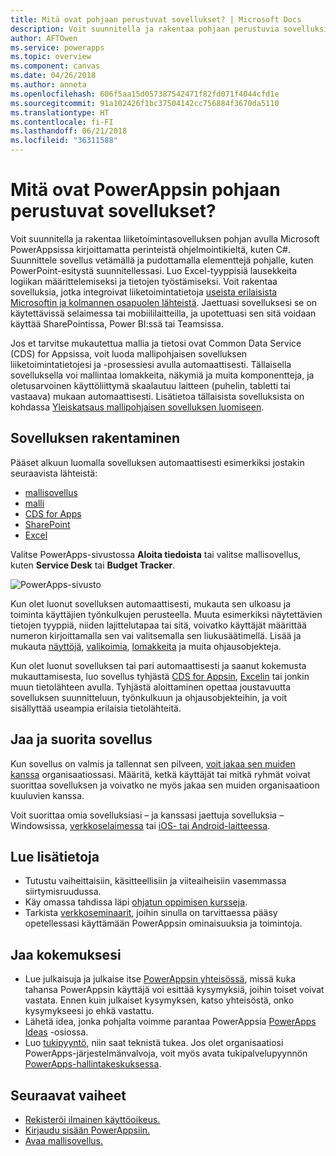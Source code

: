 ```yaml
---
title: Mitä ovat pohjaan perustuvat sovellukset? | Microsoft Docs
description: Voit suunnitella ja rakentaa pohjaan perustuvia sovelluksia PowerAppsissa, jotta liiketoiminta-alueen tietoja voidaan käyttää selaimessa tai mobiililaitteilla
author: AFTOwen
ms.service: powerapps
ms.topic: overview
ms.component: canvas
ms.date: 04/26/2018
ms.author: anneta
ms.openlocfilehash: 606f5aa15d057387542471f82fd071f4044cfd1e
ms.sourcegitcommit: 91a102426f1bc37504142cc756884f3670da5110
ms.translationtype: HT
ms.contentlocale: fi-FI
ms.lasthandoff: 06/21/2018
ms.locfileid: "36311588"
---
```

# <a name="what-are-canvas-apps-in-powerapps"></a>Mitä ovat PowerAppsin pohjaan perustuvat sovellukset?
Voit suunnitella ja rakentaa liiketoimintasovelluksen pohjan avulla Microsoft PowerAppsissa kirjoittamatta perinteistä ohjelmointikieltä, kuten C#. Suunnittele sovellus vetämällä ja pudottamalla elementtejä pohjalle, kuten PowerPoint-esitystä suunnitellessasi. Luo Excel-tyyppisiä lausekkeita logiikan määrittelemiseksi ja tietojen työstämiseksi. Voit rakentaa sovelluksia, jotka integroivat liiketoimintatietoja [useista erilaisista Microsoftin ja kolmannen osapuolen lähteistä](connections-list.md). Jaettuasi sovelluksesi se on käytettävissä selaimessa tai mobiililaitteilla, ja upotettuasi sen sitä voidaan käyttää SharePointissa, Power BI:ssä tai Teamsissa.

Jos et tarvitse mukautettua mallia ja tietosi ovat Common Data Service (CDS) for Appsissa, voit luoda mallipohjaisen sovelluksen liiketoimintatietojesi ja -prosessiesi avulla automaattisesti. Tällaisella sovelluksella voi mallintaa lomakkeita, näkymiä ja muita komponentteja, ja oletusarvoinen käyttöliittymä skaalautuu laitteen (puhelin, tabletti tai vastaava) mukaan automaattisesti. Lisätietoa tällaisista sovelluksista on kohdassa [Yleiskatsaus mallipohjaisen sovelluksen luomiseen](../model-driven-apps/model-driven-app-overview.md).

## <a name="build-an-app"></a>Sovelluksen rakentaminen
Pääset alkuun luomalla sovelluksen automaattisesti esimerkiksi jostakin seuraavista lähteistä:
- [mallisovellus](open-and-run-a-sample-app.md)
- [malli](get-started-test-drive.md)
- [CDS for Apps](data-platform-create-app.md)
- [SharePoint](app-from-sharepoint.md)
- [Excel](get-started-create-from-data.md)

Valitse PowerApps-sivustossa **Aloita tiedoista** tai valitse mallisovellus, kuten **Service Desk** tai **Budget Tracker**.

![PowerApps-sivusto](./media/getting-started/sample-apps.png)

Kun olet luonut sovelluksen automaattisesti, mukauta sen ulkoasu ja toiminta käyttäjien työnkulkujen perusteella. Muuta esimerkiksi näytettävien tietojen tyyppiä, niiden lajittelutapaa tai sitä, voivatko käyttäjät määrittää numeron kirjoittamalla sen vai valitsemalla sen liukusäätimellä. Lisää ja mukauta [näyttöjä](add-screen-context-variables.md), [valikoimia](customize-layout-sharepoint.md), [lomakkeita](customize-forms-sharepoint.md) ja muita ohjausobjekteja.

Kun olet luonut sovelluksen tai pari automaattisesti ja saanut kokemusta mukauttamisesta, luo sovellus tyhjästä [CDS for Appsin](data-platform-create-app-scratch.md), [Excelin](get-started-create-from-blank.md) tai jonkin muun tietolähteen avulla. Tyhjästä aloittaminen opettaa joustavuutta sovelluksen suunnitteluun, työnkulkuun ja ohjausobjekteihin, ja voit sisällyttää useampia erilaisia tietolähteitä.

## <a name="share-and-run-an-app"></a>Jaa ja suorita sovellus
Kun sovellus on valmis ja tallennat sen pilveen, [voit jakaa sen muiden kanssa](share-app.md) organisaatiossasi. Määritä, ketkä käyttäjät tai mitkä ryhmät voivat suorittaa sovelluksen ja voivatko ne myös jakaa sen muiden organisaatioon kuuluvien kanssa.

Voit suorittaa omia sovelluksiasi – ja kanssasi jaettuja sovelluksia – Windowsissa, [verkkoselaimessa](../../user/run-app-browser.md) tai [iOS- tai Android-laitteessa](../../user/run-app-client.md).

## <a name="learn-more"></a>Lue lisätietoja
* Tutustu vaiheittaisiin, käsitteellisiin ja viiteaiheisiin vasemmassa siirtymisruudussa.
* Käy omassa tahdissa läpi [ohjatun oppimisen kursseja](https://docs.microsoft.com/powerapps/guided-learning/).
* Tarkista [verkkoseminaarit](webinars-listing.md), joihin sinulla on tarvittaessa pääsy opetellessasi käyttämään PowerAppsin ominaisuuksia ja toimintoja.

## <a name="share-your-experience"></a>Jaa kokemuksesi
* Lue julkaisuja ja julkaise itse [PowerAppsin yhteisössä](https://aka.ms/powerapps-community), missä kuka tahansa PowerAppsin käyttäjä voi esittää kysymyksiä, joihin toiset voivat vastata. Ennen kuin julkaiset kysymyksen, katso yhteisöstä, onko kysymykseesi jo ehkä vastattu.
* Lähetä idea, jonka pohjalta voimme parantaa PowerAppsia [PowerApps Ideas](https://powerusers.microsoft.com/t5/PowerApps-Ideas/idb-p/PowerAppsIdeas) -osiossa.
* Luo [tukipyyntö](https://powerapps.microsoft.com/support/pro/), niin saat teknistä tukea. Jos olet organisaatiosi PowerApps-järjestelmänvalvoja, voit myös avata tukipalvelupyynnön [PowerApps-hallintakeskuksessa](https://portal.office.com/Support/Support.aspx).

## <a name="next-steps"></a>Seuraavat vaiheet
- [Rekisteröi ilmainen käyttöoikeus.](../signup-for-powerapps.md)
- [Kirjaudu sisään PowerAppsiin.](https://web.powerapps.com)
- [Avaa mallisovellus.](open-and-run-a-sample-app.md)